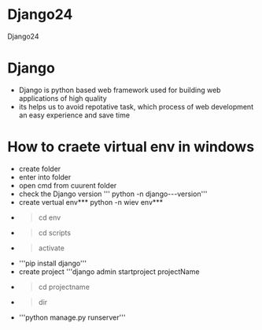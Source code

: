 # Django24
Django24

# Django
* Django is python based web framework used for building web applications of high quality
* its helps us to avoid repotative task, which process of web development an easy experience and save time

# How to craete virtual env in windows
* create folder
* enter into folder
* open cmd from cuurent folder
* check the Django version ''' python -n django---version'''
* create vertual env*** python -n wiev env***
*  > cd env
* > cd scripts
* > activate
* '''pip install django'''
* create project '''django admin startproject projectName
* > cd projectname
* > dir
* '''python manage.py runserver''' 
  
